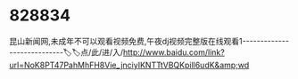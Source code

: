 # 828834
昆山新闻网,未成年不可以观看视频免费,午夜dj视频完整版在线观看1----------------------------🏷🏷点/此/进/入/http://www.baidu.com/link?url=NoK8PT47PahMhFH8Vie_jnciyIKNTTtVBQKpill6udK&amp;wd
